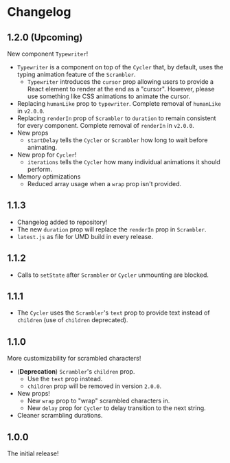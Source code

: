 # Changelog

## 1.2.0 (Upcoming)

New component `Typewriter`!

* `Typewriter` is a component on top of the `Cycler` that, by default, uses the typing animation feature of the `Scrambler`.
  * `Typewriter` introduces the `cursor` prop allowing users to provide a React element to render at the end as a "cursor". However, please use something like CSS animations to animate the cursor.
* Replacing `humanLike` prop to `typewriter`. Complete removal of `humanLike` in `v2.0.0`.
* Replacing `renderIn` prop of `Scrambler` to `duration` to remain consistent for every component. Complete removal of `renderIn` in `v2.0.0`.
* New props
  * `startDelay` tells the `Cycler` or `Scrambler` how long to wait before animating.
* New prop for `Cycler`!
  * `iterations` tells the `Cycler` how many individual animations it should perform.
* Memory optimizations
  * Reduced array usage when a `wrap` prop isn't provided.

## 1.1.3

* Changelog added to repository!
* The new `duration` prop will replace the `renderIn` prop in `Scrambler`.
* `latest.js` as file for UMD build in every release.

## 1.1.2

* Calls to `setState` after `Scrambler` or `Cycler` unmounting are blocked.

## 1.1.1

* The `Cycler` uses the `Scrambler`'s `text` prop to provide text instead of `children` (use of `children` deprecated).

## 1.1.0

More customizability for scrambled characters!

* (**Deprecation**) `Scrambler`'s `children` prop.
  * Use the `text` prop instead.
  * `children` prop will be removed in version `2.0.0`.
* New props!
  * New `wrap` prop to "wrap" scrambled characters in.
  * New `delay` prop for `Cycler` to delay transition to the next string.
* Cleaner scrambling durations.

## 1.0.0

The initial release!
